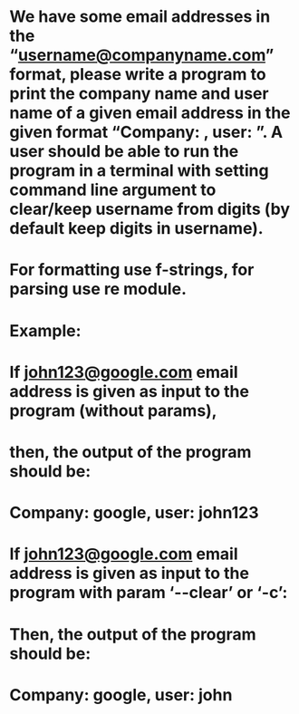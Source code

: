 # We have some email addresses in the “username@companyname.com” format, please write a program to print the company name and user name of a given email address in the given format “Company: <company>, user: <username>”. A user should be able to run the program in a terminal with setting command line argument to clear/keep username from digits (by default keep digits in username).
# For formatting use f-strings, for parsing use re module.
#
# Example:
# If john123@google.com email address is given as input to the program (without params),
# then, the output of the program should be:
# Company: google, user: john123
#
# If john123@google.com email address is given as input to the program with param ‘--clear’ or ‘-c’:
#
# Then, the output of the program should be:
# Company: google, user: john